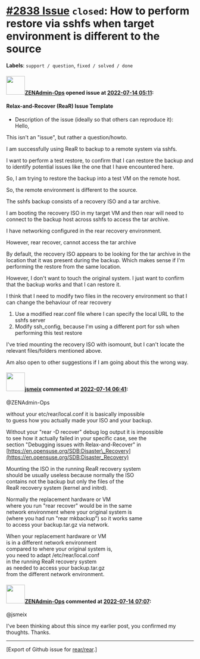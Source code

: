 [\#2838 Issue](https://github.com/rear/rear/issues/2838) `closed`: How to perform restore via sshfs when target environment is different to the source
======================================================================================================================================================

**Labels**: `support / question`, `fixed / solved / done`

#### <img src="https://avatars.githubusercontent.com/u/62083231?v=4" width="50">[ZENAdmin-Ops](https://github.com/ZENAdmin-Ops) opened issue at [2022-07-14 05:11](https://github.com/rear/rear/issues/2838):

#### Relax-and-Recover (ReaR) Issue Template

-   Description of the issue (ideally so that others can reproduce
    it):  
    Hello,

This isn't an "issue", but rather a question/howto.

I am successfully using ReaR to backup to a remote system via sshfs.

I want to perform a test restore, to confirm that I can restore the
backup and to identify potential issues like the one that I have
encountered here.

So, I am trying to restore the backup into a test VM on the remote host.

So, the remote environment is different to the source.

The sshfs backup consists of a recovery ISO and a tar archive.

I am booting the recovery ISO in my target VM and then rear will need to
connect to the backup host across sshfs to access the tar archive.

I have networking configured in the rear recovery environment.

However, rear recover, cannot access the tar archive

By default, the recovery ISO appears to be looking for the tar archive
in the location that it was present during the backup. Which makes sense
if I'm performing the restore from the same location.

However, I don't want to touch the original system. I just want to
confirm that the backup works and that I can restore it.

I think that I need to modify two files in the recovery environment so
that I can change the behaviour of rear recovery

1.  Use a modified rear.conf file where I can specify the local URL to
    the sshfs server
2.  Modify ssh\_config, because I'm using a different port for ssh when
    performing this test restore

I've tried mounting the recovery ISO with isomount, but I can't locate
the relevant files/folders mentioned above.

Am also open to other suggestions if I am going about this the wrong
way.

#### <img src="https://avatars.githubusercontent.com/u/1788608?u=925fc54e2ce01551392622446ece427f51e2f0ce&v=4" width="50">[jsmeix](https://github.com/jsmeix) commented at [2022-07-14 06:41](https://github.com/rear/rear/issues/2838#issuecomment-1184057399):

@ZENAdmin-Ops

without your etc/rear/local.conf it is basically impossible  
to guess how you actually made your ISO and your backup.

Without your "rear -D recover" debug log output it is impossible  
to see how it actually failed in your specific case, see the  
section "Debugging issues with Relax-and-Recover" in  
[https://en.opensuse.org/SDB:Disaster\_Recovery](https://en.opensuse.org/SDB:Disaster_Recovery)

Mounting the ISO in the running ReaR recovery system  
should be usually useless because normally the ISO  
contains not the backup but only the files of the  
ReaR recovery system (kernel and initrd).

Normally the replacement hardware or VM  
where you run "rear recover" would be in the same  
network environment where your original system is  
(where you had run "rear mkbackup") so it works same  
to access your backup.tar.gz via network.

When your replacement hardware or VM  
is in a different network environment  
compared to where your original system is,  
you need to adapt /etc/rear/local.conf  
in the running ReaR recovery system  
as needed to access your backup.tar.gz  
from the different network environment.

#### <img src="https://avatars.githubusercontent.com/u/62083231?v=4" width="50">[ZENAdmin-Ops](https://github.com/ZENAdmin-Ops) commented at [2022-07-14 07:07](https://github.com/rear/rear/issues/2838#issuecomment-1184076526):

@jsmeix

I've been thinking about this since my earlier post, you confirmed my
thoughts. Thanks.

------------------------------------------------------------------------

\[Export of Github issue for
[rear/rear](https://github.com/rear/rear).\]
